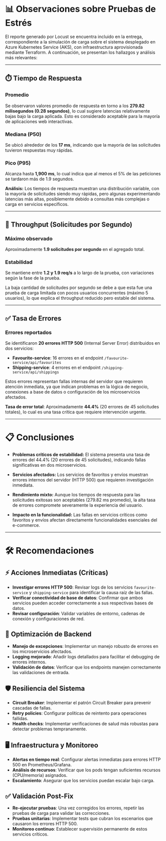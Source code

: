 # 📊 Observaciones sobre Pruebas de Estrés

El reporte generado por Locust se encuentra incluido en la entrega, correspondiente a la simulación de carga sobre el sistema desplegado en Azure Kubernetes Service (AKS), con infraestructura aprovisionada mediante Terraform. A continuación, se presentan los hallazgos y análisis más relevantes:

---

## ⏱️ Tiempo de Respuesta

### **Promedio**
Se observaron valores promedio de respuesta en torno a los **279.82 milisegundos (0.28 segundos)**, lo cual sugiere latencias relativamente bajas bajo la carga aplicada. Esto es considerado aceptable para la mayoría de aplicaciones web interactivas.

### **Mediana (P50)**
Se ubicó alrededor de los **17 ms**, indicando que la mayoría de las solicitudes tuvieron respuestas muy rápidas.

### **Pico (P95)**
Alcanza hasta **1,900 ms**, lo cual indica que al menos el 5% de las peticiones se tardaron más de 1.9 segundos.

**Análisis:** Los tiempos de respuesta muestran una distribución variable, con la mayoría de solicitudes siendo muy rápidas, pero algunas experimentando latencias más altas, posiblemente debido a consultas más complejas o carga en servicios específicos.

---

## 🚀 Throughput (Solicitudes por Segundo)

### **Máximo observado**
Aproximadamente **1.9 solicitudes por segundo** en el agregado total.

### **Estabilidad**
Se mantiene entre **1.2 y 1.9 req/s** a lo largo de la prueba, con variaciones según la fase de la prueba.

La baja cantidad de solicitudes por segundo se debe a que esta fue una prueba de carga limitada con pocos usuarios concurrentes (máximo 5 usuarios), lo que explica el throughput reducido pero estable del sistema.

---

## ✅ Tasa de Errores

### **Errores reportados**
Se identificaron **20 errores HTTP 500** (Internal Server Error) distribuidos en dos servicios:

- **Favourite-service**: 16 errores en el endpoint `/favourite-service/api/favourites`
- **Shipping-service**: 4 errores en el endpoint `/shipping-service/api/shippings`

Estos errores representan fallas internas del servidor que requieren atención inmediata, ya que indican problemas en la lógica de negocio, conexiones a base de datos o configuración de los microservicios afectados.

**Tasa de error total**: Aproximadamente **44.4%** (20 errores de 45 solicitudes totales), lo cual es una tasa crítica que requiere intervención urgente.

---

# 📋 Conclusiones

- **Problemas críticos de estabilidad:** El sistema presenta una tasa de errores del 44.4% (20 errores de 45 solicitudes), indicando fallas significativas en dos microservicios.

- **Servicios afectados:** Los servicios de favoritos y envíos muestran errores internos del servidor (HTTP 500) que requieren investigación inmediata.

- **Rendimiento mixto:** Aunque los tiempos de respuesta para las solicitudes exitosas son aceptables (279.82 ms promedio), la alta tasa de errores compromete severamente la experiencia del usuario.

- **Impacto en la funcionalidad:** Las fallas en servicios críticos como favoritos y envíos afectan directamente funcionalidades esenciales del e-commerce.

---

# 🛠️ Recomendaciones

## ⚡ Acciones Inmediatas (Críticas)

- **Investigar errores HTTP 500**: Revisar logs de los servicios `favourite-service` y `shipping-service` para identificar la causa raíz de las fallas.
- **Verificar conectividad de base de datos**: Confirmar que ambos servicios pueden acceder correctamente a sus respectivas bases de datos.
- **Revisar configuración**: Validar variables de entorno, cadenas de conexión y configuraciones de red.

## 🎯 Optimización de Backend

- **Manejo de excepciones**: Implementar un manejo robusto de errores en los microservicios afectados.
- **Logging mejorado**: Añadir logs detallados para facilitar el debugging de errores internos.
- **Validación de datos**: Verificar que los endpoints manejen correctamente las validaciones de entrada.

## 🛡️ Resiliencia del Sistema

- **Circuit Breaker**: Implementar el patrón Circuit Breaker para prevenir cascadas de fallas.
- **Retry policies**: Configurar políticas de reintento para operaciones fallidas.
- **Health checks**: Implementar verificaciones de salud más robustas para detectar problemas tempranamente.

## 🖥️ Infraestructura y Monitoreo

- **Alertas en tiempo real**: Configurar alertas inmediatas para errores HTTP 500 en Prometheus/Grafana.
- **Análisis de recursos**: Verificar que los pods tengan suficientes recursos (CPU/memoria) asignados.
- **Escalamiento**: Asegurar que los servicios puedan escalar bajo carga.

## ✅ Validación Post-Fix

- **Re-ejecutar pruebas**: Una vez corregidos los errores, repetir las pruebas de carga para validar las correcciones.
- **Pruebas unitarias**: Implementar tests que cubran los escenarios que causaron los errores HTTP 500.
- **Monitoreo continuo**: Establecer supervisión permanente de estos servicios críticos.

